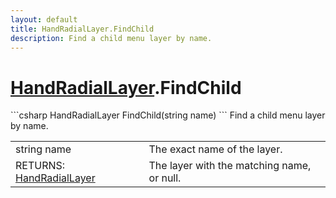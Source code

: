 ```yaml
---
layout: default
title: HandRadialLayer.FindChild
description: Find a child menu layer by name.
---
```

# [HandRadialLayer]({{site.url}}/Pages/Reference/HandRadialLayer.html).FindChild

<div class='signature' markdown='1'>
```csharp
HandRadialLayer FindChild(string name)
```
Find a child menu layer by name.
</div>

|  |  |
|--|--|
|string name|The exact name of the layer.|
|RETURNS: [HandRadialLayer]({{site.url}}/Pages/Reference/HandRadialLayer.html)|The layer with the matching name, or null.|




